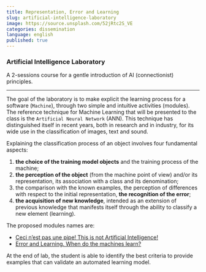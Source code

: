 ```yaml
---
title: Representation, Error and Learning
slug: artificial-intelligence-laboratory
image: https://source.unsplash.com/52jRtc2S_VE
categories: dissemination
language: english
published: true
---
```


### Artificial Intelligence Laboratory
<span class="text-muted h4">A 2-sessions course for a gentle introduction of AI (connectionist) principles.</span>

---

The goal of the laboratory is to make explicit the learning process for a software (`Machine`), through two simple and intuitive activities (modules).
The reference technique for Machine Learning that will be presented to the class is the `Artificial Neural Network` (ANN). 
This technique has distinguished itself in recent years, both in research and in industry, for its wide use in the classification of images, text and sound.

Explaining the classification process of an object involves four fundamental aspects:
1. **the choice of the training model objects** and the training process of the machine;
2. **the perception of the object** (from the machine point of view) and/or its representation, its association with a class and its denomination;
3. the comparison with the known examples, the perception of differences with respect to the initial representation, **the recognition of the error**;  
4. **the acquisition of new knowledge**, intended as an extension of previous knowledge that manifests itself through the ability to classify a new element (learning).

The proposed modules names are:
- [Ceci n’est pas une pipe! This is not Artificial Intelligence!]()
- [Error and Learning. When do the machines learn?]()

At the end of lab, the student is able to identify the best criteria to provide examples that can validate an automated learning model.
